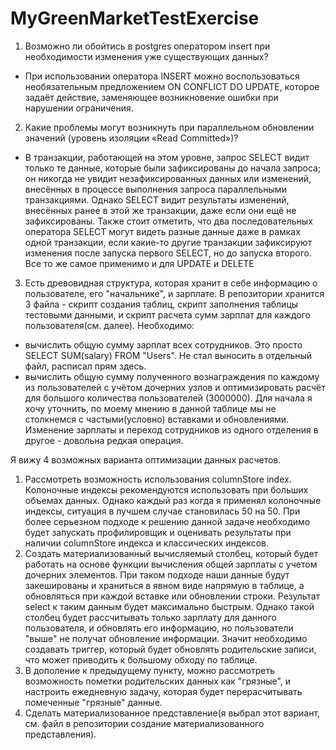 # MyGreenMarketTestExercise
 
1. Возможно ли обойтись в postgres оператором insert при необходимости изменения уже существующих данных?  
- При использовании оператора INSERT можно воспользоваться необязательным предложением ON CONFLICT DO UPDATE, которое задаёт действие, заменяющее возникновение ошибки при нарушении ограничения.

2. Какие проблемы могут возникнуть при параллельном обновлении значений (уровень изоляции «Read Committed»)?  
- В транзакции, работающей на этом уровне, запрос SELECT видит только те данные, которые были зафиксированы до начала запроса; он никогда не увидит незафиксированных данных или изменений, внесённых в процессе выполнения запроса параллельными транзакциями. Однако SELECT видит результаты изменений, внесённых ранее в этой же транзакции, даже если они ещё не зафиксированы. Также стоит отметить, что два последовательных оператора SELECT могут видеть разные данные даже в рамках одной транзакции, если какие-то другие транзакции зафиксируют изменения после запуска первого SELECT, но до запуска второго. Все то же самое применимо и для UPDATE и DELETE

3. Есть древовидная структура, которая хранит в себе информацию о пользователе, его "начальнике", и зарплате. В репозитории хранится 3 файла - скрипт создания таблиц, скрипт заполнения таблицы тестовыми данными, и скрипт расчета сумм зарплат для каждого пользователя(см. далее). Необходимо:  
 - вычислить общую сумму зарплат всех сотрудников. Это просто SELECT SUM(salary) FROM "Users". Не стал выносить в отдельный файл, расписал прям здесь.  
 - вычислить общую сумму полученного вознаграждения по каждому из пользователей с учётом дочерних узлов и оптимизировать расчёт для большого количества пользователей (3000000).
Для начала я хочу уточнить, по моему мнению в данной таблице мы не столкнемся с частыми(условно) вставками и обновлениями. Изменение зарплаты и переход сотрудников из одного отделения в другое - довольна редкая операция.

Я вижу 4 возможных варианта оптимизации данных расчетов.
1) Рассмотреть возможность использования columnStore index. Колоночные индексы рекомендуются использовать при больших объемах данных. Однако каждый раз когда я применял колоночные индексы, ситуация в лучшем случае становилась 50 на 50. При более серьезном подходе к решению данной задаче необходимо будет запускать профилировщик и оценивать результаты при наличии columnStore индекса и классических индексов.
2) Создать материализованный вычисляемый столбец, который будет работать на основе функции вычисления общей зарплаты с учетом дочерних элементов. При таком подходе наши данные будут закешированы и храниться в явном виде напрямую в таблице, а обновляться при каждой вставке или обновлении строки. Результат select к таким данным будет максимально быстрым. Однако такой столбец будет рассчитывать только зарплату для данного пользователя, и обновлять его информацию, но пользователи "выше" не получат обновление информации. Значит необходимо создавать триггер, который будет обновлять родительские записи, что может приводить к большому обходу по таблице.
3) В дополение к предыдущему пункту, можно рассмотреть возможность пометки родительских данных как "грязные", и настроить ежедневную задачу, которая будет перерасчитывать помеченные "грязные" данные.
4) Сделать материализованное представление(я выбрал этот вариант, см. файл в репозитории создание материализованного представления).
